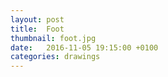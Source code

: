 ```yaml
---
layout: post
title:  Foot
thumbnail: foot.jpg
date:   2016-11-05 19:15:00 +0100
categories: drawings
---
```

